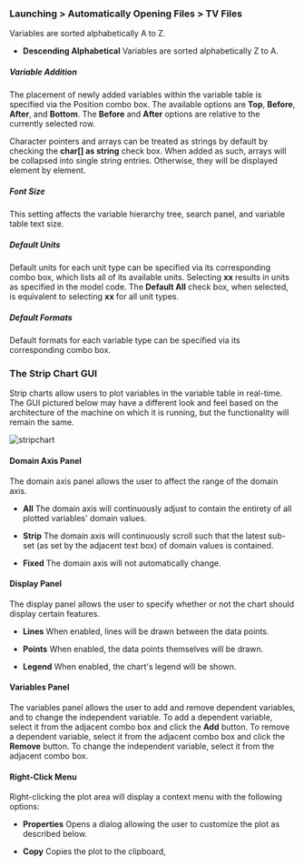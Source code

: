 ### Launching > Automatically Opening Files > TV Files

  Variables are sorted alphabetically A to Z.

- **Descending Alphabetical**
  Variables are sorted alphabetically Z to A.

##### Variable Addition

The placement of newly added variables within the variable table is specified via the Position combo box. The available options are **Top**, **Before**, **After**, and **Bottom**. The **Before** and **After** options are relative to the currently selected row.

Character pointers and arrays can be treated as strings by default by checking the **char[] as string** check box. When added as such, arrays will be collapsed into single string entries. Otherwise, they will be displayed element by element.

##### Font Size

This setting affects the variable hierarchy tree, search panel, and variable table text size.

##### Default Units

Default units for each unit type can be specified via its corresponding combo box, which lists all of its available units. Selecting **xx** results in units as specified in the model code. The **Default All** check box, when selected, is equivalent to selecting **xx** for all unit types.

##### Default Formats

Default formats for each variable type can be specified via its corresponding combo box.

### The Strip Chart GUI

Strip charts allow users to plot variables in the variable table in real-time. The GUI pictured below may have a different look and feel based on the architecture of the machine on which it is running, but the functionality will remain the same.

![stripchart](images/Stripchart.jpg)

#### Domain Axis Panel

The domain axis panel allows the user to affect the range of the domain axis.

- **All**
  The domain axis will continuously adjust to contain the entirety of all plotted variables' domain values.

- **Strip**
  The domain axis will continuously scroll such that the latest sub-set (as set by the adjacent text box) of domain values is contained.

- **Fixed**
  The domain axis will not automatically change.

#### Display Panel

The display panel allows the user to specify whether or not the chart should display certain features.

- **Lines**
  When enabled, lines will be drawn between the data points.

- **Points**
  When enabled, the data points themselves will be drawn.

- **Legend**
  When enabled, the chart's legend will be shown.

#### Variables Panel

The variables panel allows the user to add and remove dependent variables, and to change the independent variable. To add a dependent variable, select it from the adjacent combo box and click the **Add** button. To remove a dependent variable, select it from the adjacent combo box and click the **Remove** button. To change the independent variable, select it from the adjacent combo box.

#### Right-Click Menu

Right-clicking the plot area will display a context menu with the following options:

- **Properties**
  Opens a dialog allowing the user to customize the plot as described below.

- **Copy**
  Copies the plot to the clipboard,
